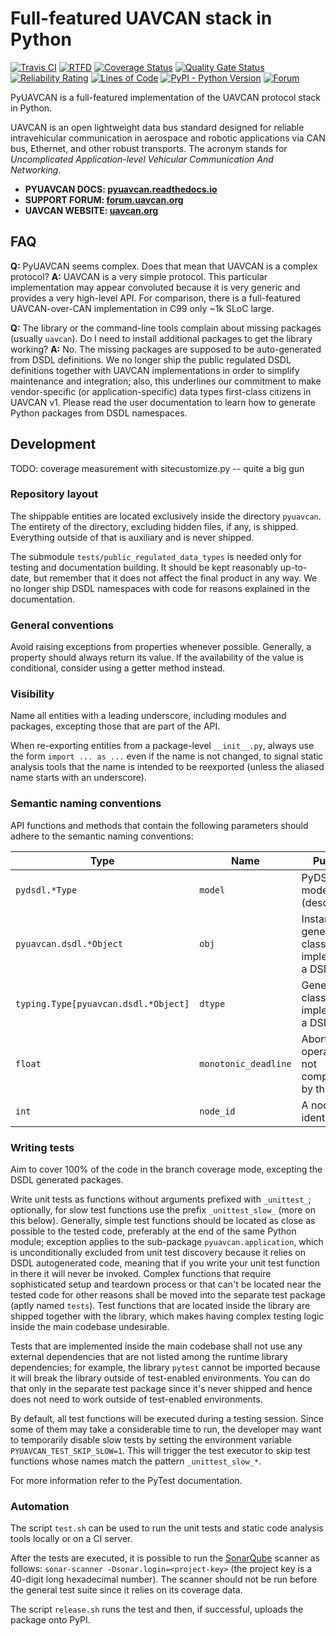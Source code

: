 Full-featured UAVCAN stack in Python
====================================

[![Travis CI](https://travis-ci.org/UAVCAN/pyuavcan.svg?branch=uavcan-v1.0)](https://travis-ci.org/UAVCAN/pyuavcan)
[![RTFD](https://readthedocs.org/projects/pyuavcan/badge/)](https://pyuavcan.readthedocs.io/)
[![Coverage Status](https://coveralls.io/repos/github/UAVCAN/pyuavcan/badge.svg?branch=uavcan-v1.0)](https://coveralls.io/github/UAVCAN/pyuavcan)
[![Quality Gate Status](https://sonarcloud.io/api/project_badges/measure?project=UAVCAN_pyuavcan&metric=alert_status)](https://sonarcloud.io/dashboard?id=UAVCAN_pyuavcan)
[![Reliability Rating](https://sonarcloud.io/api/project_badges/measure?project=UAVCAN_pyuavcan&metric=reliability_rating)](https://sonarcloud.io/dashboard?id=UAVCAN_pyuavcan)
[![Lines of Code](https://sonarcloud.io/api/project_badges/measure?project=UAVCAN_pyuavcan&metric=ncloc)](https://sonarcloud.io/dashboard?id=UAVCAN_pyuavcan)
[![PyPI - Python Version](https://img.shields.io/pypi/pyversions/pyuavcan.svg)](https://pypi.org/project/pyuavcan/)
[![Forum](https://img.shields.io/discourse/https/forum.uavcan.org/users.svg)](https://forum.uavcan.org)

PyUAVCAN is a full-featured implementation of the UAVCAN protocol stack in Python.

UAVCAN is an open lightweight data bus standard designed for reliable intravehicular communication
in aerospace and robotic applications via CAN bus, Ethernet, and other robust transports.
The acronym stands for *Uncomplicated Application-level Vehicular Communication And Networking*.

- **PYUAVCAN DOCS: [pyuavcan.readthedocs.io](https://pyuavcan.readthedocs.io/)**
- **SUPPORT FORUM: [forum.uavcan.org](https://forum.uavcan.org/)**
- **UAVCAN WEBSITE: [uavcan.org](https://uavcan.org)**

## FAQ

**Q:** PyUAVCAN seems complex. Does that mean that UAVCAN is a complex protocol?
**A:** UAVCAN is a very simple protocol. This particular implementation may appear convoluted because it is very
generic and provides a very high-level API. For comparison, there is a full-featured UAVCAN-over-CAN
implementation in C99 only ~1k SLoC large.

**Q:** The library or the command-line tools complain about missing packages (usually `uavcan`).
Do I need to install additional packages to get the library working?
**A:** No. The missing packages are supposed to be auto-generated from DSDL definitions.
We no longer ship the public regulated DSDL definitions together with UAVCAN implementations
in order to simplify maintenance and integration; also, this underlines our commitment to make
vendor-specific (or application-specific) data types first-class citizens in UAVCAN v1.
Please read the user documentation to learn how to generate Python packages from DSDL namespaces.

## Development

TODO: coverage measurement with sitecustomize.py -- quite a big gun

### Repository layout

The shippable entities are located exclusively inside the directory `pyuavcan`.
The entirety of the directory, excluding hidden files, if any, is shipped.
Everything outside of that is auxiliary and is never shipped.

The submodule `tests/public_regulated_data_types` is needed only for testing and documentation building.
It should be kept reasonably up-to-date, but remember that it does not affect the final product in any way.
We no longer ship DSDL namespaces with code for reasons explained in the documentation.

### General conventions

Avoid raising exceptions from properties whenever possible.
Generally, a property should always return its value. If the availability of the value is conditional,
consider using a getter method instead.

### Visibility

Name all entities with a leading underscore, including modules and packages,
excepting those that are part of the API.

When re-exporting entities from a package-level `__init__.py`,
always use the form `import ... as ...` even if the name is not changed,
to signal static analysis tools that the name is intended to be reexported
(unless the aliased name starts with an underscore).

### Semantic naming conventions

API functions and methods that contain the following parameters should adhere to the semantic naming conventions:

 Type                                   | Name                  | Purpose
----------------------------------------|-----------------------|----------------------------------------------------------
`pydsdl.*Type`                          | `model`               | PyDSDL type model (descriptor).
`pyuavcan.dsdl.*Object`                 | `obj`                 | Instance of a generated class implementing a DSDL type.
`typing.Type[pyuavcan.dsdl.*Object]`    | `dtype`               | Generated class implementing a DSDL type.
`float`                                 | `monotonic_deadline`  | Abort operation if not completed by this time.
`int`                                   | `node_id`             | A node identifier.

### Writing tests

Aim to cover 100% of the code in the branch coverage mode, excepting the DSDL generated packages.

Write unit tests as functions without arguments prefixed with `_unittest_`;
optionally, for slow test functions use the prefix `_unittest_slow_` (more on this below).
Generally, simple test functions should be located as close as possible to the tested code,
preferably at the end of the same Python module; exception applies to the sub-package `pyuavcan.application`,
which is unconditionally excluded from unit test discovery because it relies on DSDL autogenerated code,
meaning that if you write your unit test function in there it will never be invoked.
Complex functions that require sophisticated setup and teardown process or that can't be located near the
tested code for other reasons shall be moved into the separate test package (aptly named `tests`).
Test functions that are located inside the library are shipped together with the library,
which makes having complex testing logic inside the main codebase undesirable.

Tests that are implemented inside the main codebase shall not use any external dependencies that are not
listed among the runtime library dependencies; for example, the library `pytest` cannot be imported
because it will break the library outside of test-enabled environments.
You can do that only in the separate test package since it's never shipped and hence does not need to work
outside of test-enabled environments.

By default, all test functions will be executed during a testing session.
Since some of them may take a considerable time to run,
the developer may want to temporarily disable slow tests by setting the environment variable
`PYUAVCAN_TEST_SKIP_SLOW=1`.
This will trigger the test executor to skip test functions whose names match the pattern `_unittest_slow_*`.

For more information refer to the PyTest documentation.

### Automation

The script `test.sh` can be used to run the unit tests and static code analysis tools locally or on a CI server.

After the tests are executed, it is possible to run the [SonarQube](https://sonarqube.org) scanner as follows:
`sonar-scanner -Dsonar.login=<project-key>` (the project key is a 40-digit long hexadecimal number).
The scanner should not be run before the general test suite since it relies on its coverage data.

The script `release.sh` runs the test and then, if successful, uploads the package onto PyPI.
